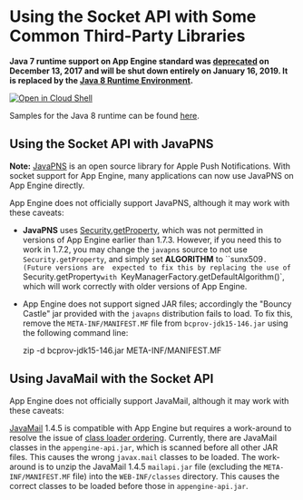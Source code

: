 
# Using the Socket API with Some Common Third-Party Libraries

**Java 7 runtime support on App Engine standard was [deprecated](https://cloud.google.com/appengine/docs/deprecations/java7) on
December 13, 2017 and will be shut down entirely on January 16, 2019. It is replaced by the
[Java 8 Runtime Environment](https://cloud.google.com/appengine/docs/standard/java/runtime-java8).**

<a href="https://console.cloud.google.com/cloudshell/open?git_repo=https://github.com/GoogleCloudPlatform/java-docs-samples&page=editor&open_in_editor=appengine/sockets/README_LIBS.md">
<img alt="Open in Cloud Shell" src ="http://gstatic.com/cloudssh/images/open-btn.png"></a>

Samples for the Java 8 runtime can be found [here](/appengine-java8).

## Using the Socket API with JavaPNS

**Note:** <a href="http://code.google.com/p/javapns/">JavaPNS</a>
is an open source library for Apple Push Notifications. With socket support for
App Engine, many applications can now use JavaPNS on App Engine directly.

App Engine does not officially support JavaPNS, although it may work
with these caveats:

-  **JavaPNS** uses
  <a href="http://code.google.com/p/javapns/source/browse/trunk/src/javapns/communication/ConnectionToAppleServer.java#27">Security.getProperty</a>,
  which was not permitted in versions of App Engine earlier than 1.7.3. However,
  if you need this to work in 1.7.2, you may change the `javapns`
  source to not use `Security.getProperty`, and simply set
  **ALGORITHM** to ``sunx509`. (Future versions are  expected to fix this by replacing the use of
  `Security.getProperty` with  `KeyManagerFactory.getDefaultAlgorithm()`, which will work correctly
  with older versions of App Engine.

- App Engine does not support signed JAR files; accordingly the "Bouncy Castle" jar  provided with the <code>javapns</code> distribution fails to load. To fix this,
remove the <code>META-INF/MANIFEST.MF</code> file from ``bcprov-jdk15-146.jar`` using the following command line:

	zip -d bcprov-jdk15-146.jar META-INF/MANIFEST.MF


## Using JavaMail with the Socket API

App Engine does not officially support JavaMail, although it may work
with these caveats:

<a href="http://www.oracle.com/technetwork/java/javamail/index-138643.html">JavaMail</a>
  1.4.5 is compatible with App Engine but requires a work-around to
  resolve the issue of
  <a href="http://developers.google.com/appengine/docs/java/runtime?hl=en#jar_ordering">class loader
  ordering</a>.  Currently, there are JavaMail classes in the `appengine-api.jar`, which is scanned
  before all other JAR files.  This causes the wrong `javax.mail` classes  to be loaded.  The work-around is to unzip the JavaMail 1.4.5
  `mailapi.jar` file (excluding the `META-INF/MANIFEST.MF` file) into the `WEB-INF/classes` directory. This causes the correct
  classes to be loaded before those in `appengine-api.jar`.

